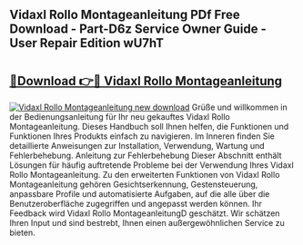 ## Vidaxl Rollo Montageanleitung PDf Free Download - Part-D6z Service Owner Guide - User Repair Edition wU7hT

# <h2><a href="http://df6yij.blite.top/?on=Vidaxl+Rollo+Montageanleitung">🔗Download 👉🔴 Vidaxl Rollo Montageanleitung</a></h2>

[![Vidaxl Rollo Montageanleitung new download](https://i.imgur.com/lujVjoI.png)](http://df6yij.blite.top/?on=Vidaxl+Rollo+Montageanleitung)
Grüße und willkommen in der Bedienungsanleitung für Ihr neu gekauftes Vidaxl Rollo Montageanleitung. Dieses Handbuch soll Ihnen helfen, die Funktionen und Funktionen Ihres Produkts einfach zu navigieren. Im Inneren finden Sie detaillierte Anweisungen zur Installation, Verwendung, Wartung und Fehlerbehebung. Anleitung zur Fehlerbehebung Dieser Abschnitt enthält Lösungen für häufig auftretende Probleme bei der Verwendung Ihres Vidaxl Rollo Montageanleitung. Zu den erweiterten Funktionen von Vidaxl Rollo Montageanleitung gehören Gesichtserkennung, Gestensteuerung, anpassbare Profile und automatisierte Aufgaben, auf die alle über die Benutzeroberfläche zugegriffen und angepasst werden können. Ihr Feedback wird Vidaxl Rollo MontageanleitungD geschätzt. Wir schätzen Ihren Input und sind bestrebt, Ihnen einen außergewöhnlichen Service zu bieten.
